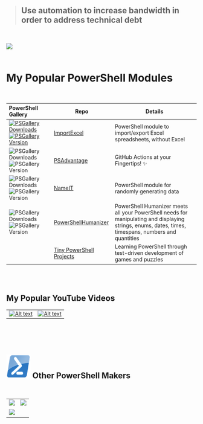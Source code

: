 # 
> ## Use automation to increase bandwidth in order to address technical debt

<br/>

![](https://github-readme-stats.vercel.app/api?username=dfinke&show_icons=true&theme=merko)
<br/>
<br/>

# My Popular PowerShell Modules
<br/>

|PowerShell Gallery|Repo|Details
| :--- | --- | --- |
|[![PSGallery Downloads](https://img.shields.io/powershellgallery/dt/ImportExcel.png?style=plastic&logo=powershell&label=Downloads)](https://www.powershellgallery.com/packages/ImportExcel) [![PSGallery Version](https://img.shields.io/powershellgallery/v/ImportExcel.png?style=plastic&logo=powershell&label=Version)](https://www.powershellgallery.com/packages/ImportExcel)|[ImportExcel](https://github.com/dfinke/ImportExcel) |PowerShell module to import/export Excel spreadsheets, without Excel
|![PSGallery Downloads](https://img.shields.io/powershellgallery/dt/PSAdvantage.png?style=plastic&logo=powershell&label=Downloads) ![PSGallery Version](https://img.shields.io/powershellgallery/v/PSAdvantage.png?style=plastic&logo=powershell&label=Version)|[PSAdvantage](https://github.com/dfinke/PSAdvantage) |GitHub Actions at your Fingertips! ✨
|![PSGallery Downloads](https://img.shields.io/powershellgallery/dt/NameIT.png?style=plastic&logo=powershell&label=Downloads) ![PSGallery Version](https://img.shields.io/powershellgallery/v/NameIT.png?style=plastic&logo=powershell&label=Version)|[NameIT](https://github.com/dfinke/NameIT) |PowerShell module for randomly generating data
|![PSGallery Downloads](https://img.shields.io/powershellgallery/dt/PowerShellHumanizer.png?style=plastic&logo=powershell&label=Downloads) ![PSGallery Version](https://img.shields.io/powershellgallery/v/PowerShellHumanizer.png?style=plastic&logo=powershell&label=Version)|[PowerShellHumanizer](https://github.com/dfinke/PowerShellHumanizer) |PowerShell Humanizer meets all your PowerShell needs for manipulating and displaying strings, enums, dates, times, timespans, numbers and quantities
||[Tiny PowerShell Projects](https://github.com/dfinke/Tiny-PowerShell-Projects) |Learning PowerShell through test-driven development of games and puzzles

<br/>
<br/>

## My Popular YouTube Videos

| | |
|---:|---:|
|[![Alt text](https://i9.ytimg.com/vi/fvKKdIzJCws/mq1.jpg?sqp=CKCjr4IG&rs=AOn4CLAdNs4HXZiNbq5jqOL3rYJN5OdyQg)](https://youtu.be/fvKKdIzJCws)|[![Alt text](https://i9.ytimg.com/vi/gQaYI5hxqM4/mq1.jpg?sqp=CPyur4IG&rs=AOn4CLD2J0TBBXiAveD01IyYEHaSyorLhA)](https://youtu.be/gQaYI5hxqM4)

<br/>
<br/>
<br/>

## ![PS](media/powershell-emoji.png) Other PowerShell Makers
<br/>

|||
|---|---|
|[![](https://img.shields.io/badge/Jeff%20Hicks-gray?style=for-the-badge&logo=github)](https://github.com/jdhitsolutions)|[![](https://img.shields.io/badge/Jeff%20Hicks-blue?style=for-the-badge&logo=twitter)](https://twitter.com/JeffHicks)
|[![](https://img.shields.io/badge/Matthew%20Kelly-gray?style=for-the-badge&logo=github)](https://github.com/Badgerati)